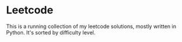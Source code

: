 # Leetcode 

This is a running collection of my leetcode solutions, mostly written in Python. It's sorted by difficulty level. 
